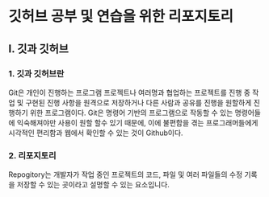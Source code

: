 # 깃허브 공부 및 연습을 위한 리포지토리
## I. 깃과 깃허브
### 1. 깃과 깃허브란

Git은 개인이 진행하는 프로그램 프로젝트나 여러명과 협업하는 프로젝트를 진행 중 작업 및 구현된 진행 사항을 원격으로 저장하거나 다른 사람과 공유를 진행을 원할하게 진행하기 위한 프로그램이다.
Git은 명령어 기반의 프로그램으로 작동할 수 있는 명령어들에 익숙해져야만 사용이 원할 할수 있기 때문에, 이에 불편함을 겪는 프로그래머들에게 시각적인 편리함과 웹에서 확인할 수 있는 것이 Github이다.

### 2. 리포지토리
Repogitory는 개발자가 작업 중인 프로젝트의 코드, 파일 및 여러 파일들의 수정 기록을 저장할 수 있는 곳이라고 설명할 수 있는 요소입니다. 